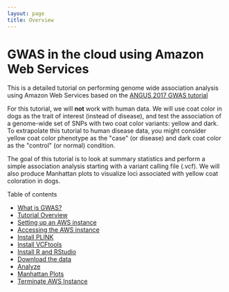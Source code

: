 ```yaml
---
layout: page
title: Overview
---
```


GWAS in the cloud using Amazon Web Services
===========================================

This is a detailed tutorial on performing genome wide association analysis using Amazon Web Services based on the [ANGUS 2017 GWAS tutorial](https://angus.readthedocs.io/en/2017/GWAS.html)

For this tutorial, we will **not** work with human data. We will use coat color in dogs as the trait of interest (instead of disease), and test the association of a genome-wide set of SNPs with two coat color variants: yellow and dark. To extrapolate this tutorial to human disease data, you might consider yellow coat color phenotype as the "case" (or disease) and dark coat color as the "control" (or normal) condition.

The goal of this tutorial is to look at summary statistics and perform a simple association analysis starting with a variant calling file (.vcf). We will also produce Manhattan plots to visualize loci associated with yellow coat coloration in dogs.

Table of contents
- [What is GWAS?](background.md)
- [Tutorial Overview](tutorial_overview.md)
- [Setting up an AWS instance](aws_instance_setup.md)
- [Accessing the AWS instance](Accessing_aws.md)
- [Install PLINK](plink_install.md)
- [Install VCFtools](vcftools_install.md)
- [Install R and RStudio](RStudio.md)
- [Download the data](data_download.md)
- [Analyze](analyze.md)
- [Manhattan Plots](manhattan.md)
- [Terminate AWS Instance](terminate_aws.md)
